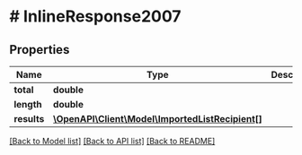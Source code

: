 # # InlineResponse2007

## Properties

Name | Type | Description | Notes
------------ | ------------- | ------------- | -------------
**total** | **double** |  |
**length** | **double** |  |
**results** | [**\OpenAPI\Client\Model\ImportedListRecipient[]**](ImportedListRecipient.md) |  |

[[Back to Model list]](../../README.md#models) [[Back to API list]](../../README.md#endpoints) [[Back to README]](../../README.md)
